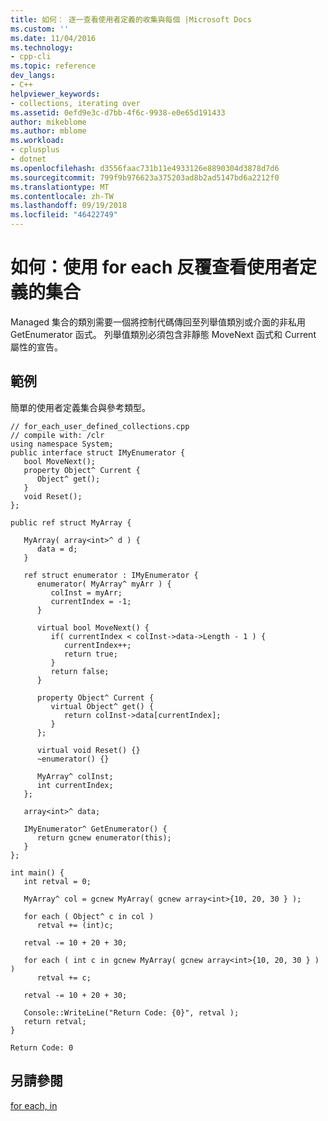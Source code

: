 ```yaml
---
title: 如何： 逐一查看使用者定義的收集與每個 |Microsoft Docs
ms.custom: ''
ms.date: 11/04/2016
ms.technology:
- cpp-cli
ms.topic: reference
dev_langs:
- C++
helpviewer_keywords:
- collections, iterating over
ms.assetid: 0efd9e3c-d7bb-4f6c-9938-e0e65d191433
author: mikeblome
ms.author: mblome
ms.workload:
- cplusplus
- dotnet
ms.openlocfilehash: d3556faac731b11e4933126e8890304d3878d7d6
ms.sourcegitcommit: 799f9b976623a375203ad8b2ad5147bd6a2212f0
ms.translationtype: MT
ms.contentlocale: zh-TW
ms.lasthandoff: 09/19/2018
ms.locfileid: "46422749"
---
```

# <a name="how-to-iterate-over-a-user-defined-collection-with-for-each"></a>如何：使用 for each 反覆查看使用者定義的集合

Managed 集合的類別需要一個將控制代碼傳回至列舉值類別或介面的非私用 GetEnumerator 函式。  列舉值類別必須包含非靜態 MoveNext 函式和 Current 屬性的宣告。

## <a name="example"></a>範例

簡單的使用者定義集合與參考類型。

```
// for_each_user_defined_collections.cpp
// compile with: /clr
using namespace System;
public interface struct IMyEnumerator {
   bool MoveNext();
   property Object^ Current {
      Object^ get();
   }
   void Reset();
};

public ref struct MyArray {

   MyArray( array<int>^ d ) {
      data = d;
   }

   ref struct enumerator : IMyEnumerator {
      enumerator( MyArray^ myArr ) {
         colInst = myArr;
         currentIndex = -1;
      }

      virtual bool MoveNext() {
         if( currentIndex < colInst->data->Length - 1 ) {
            currentIndex++;
            return true;
         }
         return false;
      }

      property Object^ Current {
         virtual Object^ get() {
            return colInst->data[currentIndex];
         }
      };

      virtual void Reset() {}
      ~enumerator() {}

      MyArray^ colInst;
      int currentIndex;
   };

   array<int>^ data;

   IMyEnumerator^ GetEnumerator() {
      return gcnew enumerator(this);
   }
};

int main() {
   int retval = 0;

   MyArray^ col = gcnew MyArray( gcnew array<int>{10, 20, 30 } );

   for each ( Object^ c in col )
      retval += (int)c;

   retval -= 10 + 20 + 30;

   for each ( int c in gcnew MyArray( gcnew array<int>{10, 20, 30 } ) )
      retval += c;

   retval -= 10 + 20 + 30;

   Console::WriteLine("Return Code: {0}", retval );
   return retval;
}
```

```Output
Return Code: 0
```

## <a name="see-also"></a>另請參閱

[for each, in](../dotnet/for-each-in.md)